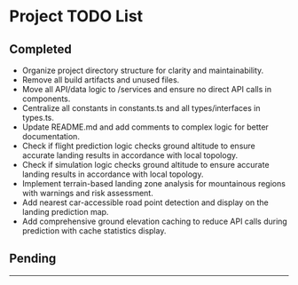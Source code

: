 # Project TODO List

## Completed

- Organize project directory structure for clarity and maintainability.
- Remove all build artifacts and unused files.
- Move all API/data logic to /services and ensure no direct API calls in components.
- Centralize all constants in constants.ts and all types/interfaces in types.ts.
- Update README.md and add comments to complex logic for better documentation.
- Check if flight prediction logic checks ground altitude to ensure accurate landing results in accordance with local topology.
- Check if simulation logic checks ground altitude to ensure accurate landing results in accordance with local topology.
- Implement terrain-based landing zone analysis for mountainous regions with warnings and risk assessment.
- Add nearest car-accessible road point detection and display on the landing prediction map.
- Add comprehensive ground elevation caching to reduce API calls during prediction with cache statistics display.

## Pending

---


